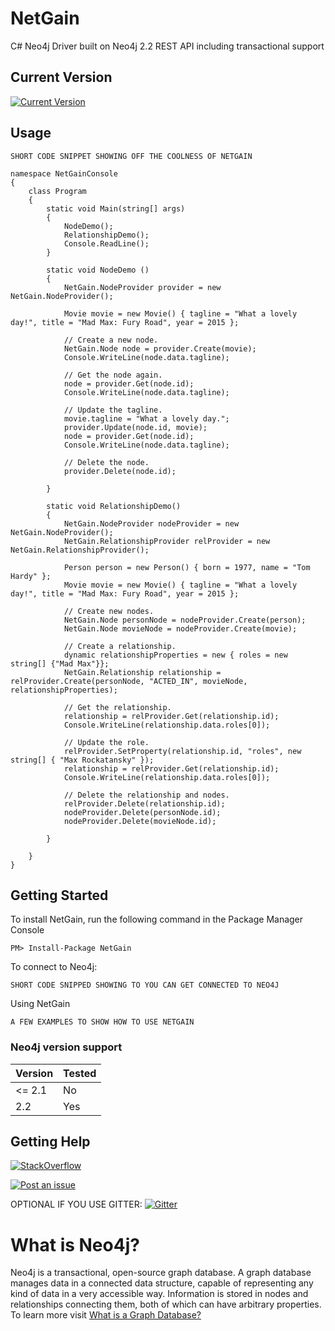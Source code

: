 # NetGain

C# Neo4j Driver built on Neo4j 2.2 REST API including transactional support

## Current Version

[![Current Version](https://img.shields.io/nuget/v/NetGain.svg)](https://www.nuget.org/packages/NetGain/)

## Usage

    SHORT CODE SNIPPET SHOWING OFF THE COOLNESS OF NETGAIN

	namespace NetGainConsole 
	{
		class Program
		{
			static void Main(string[] args)
			{
				NodeDemo();
				RelationshipDemo();
				Console.ReadLine();
			}

			static void NodeDemo ()
			{
				NetGain.NodeProvider provider = new NetGain.NodeProvider();
	
				Movie movie = new Movie() { tagline = "What a lovely day!", title = "Mad Max: Fury Road", year = 2015 };
	
				// Create a new node.
				NetGain.Node node = provider.Create(movie);
				Console.WriteLine(node.data.tagline);
	
				// Get the node again.
				node = provider.Get(node.id);
				Console.WriteLine(node.data.tagline);
	
				// Update the tagline.
				movie.tagline = "What a lovely day.";
				provider.Update(node.id, movie);
				node = provider.Get(node.id);
				Console.WriteLine(node.data.tagline);
	
				// Delete the node.
				provider.Delete(node.id);
	
			}
	
			static void RelationshipDemo()
			{
				NetGain.NodeProvider nodeProvider = new NetGain.NodeProvider();
				NetGain.RelationshipProvider relProvider = new NetGain.RelationshipProvider();
	
				Person person = new Person() { born = 1977, name = "Tom Hardy" };
				Movie movie = new Movie() { tagline = "What a lovely day!", title = "Mad Max: Fury Road", year = 2015 };
	
				// Create new nodes.
				NetGain.Node personNode = nodeProvider.Create(person);
				NetGain.Node movieNode = nodeProvider.Create(movie);
	
				// Create a relationship.
				dynamic relationshipProperties = new { roles = new string[] {"Mad Max"}};
				NetGain.Relationship relationship = relProvider.Create(personNode, "ACTED_IN", movieNode, relationshipProperties);
	
				// Get the relationship.
				relationship = relProvider.Get(relationship.id);
				Console.WriteLine(relationship.data.roles[0]);
	
				// Update the role.
				relProvider.SetProperty(relationship.id, "roles", new string[] { "Max Rockatansky" });
				relationship = relProvider.Get(relationship.id);
				Console.WriteLine(relationship.data.roles[0]);
	
				// Delete the relationship and nodes.
				relProvider.Delete(relationship.id);
				nodeProvider.Delete(personNode.id);
				nodeProvider.Delete(movieNode.id);
	
			}
	
		}
	}

## Getting Started

To install NetGain, run the following command in the Package Manager Console

    PM> Install-Package NetGain

To connect to Neo4j:

    SHORT CODE SNIPPED SHOWING TO YOU CAN GET CONNECTED TO NEO4J

Using NetGain

    A FEW EXAMPLES TO SHOW HOW TO USE NETGAIN

### Neo4j version support

| **Version** | **Tested**  |
|-------------|-------------|
| <= 2.1      |   No        |
| 2.2         |   Yes       |

## Getting Help

[![StackOverflow](https://img.shields.io/badge/StackOverflow-Ask%20a%20question!-blue.svg)](http://stackoverflow.com/questions/ask?tags=neo4j+netgain+C%23)

[![Post an issue](https://img.shields.io/badge/Bug%3F-Post%20an%20issue!-blue.svg)](https://github.com/therealcodesailor/netgain/issues/new)

OPTIONAL IF YOU USE GITTER:
[![Gitter](https://img.shields.io/badge/Gitter-Join%20our%20chat!-blue.svg)](https://gitter.im/therealcodesailor/netgain?utm_source=badge&utm_medium=badge&utm_campaign=pr-badge&utm_content=badge)

# What is Neo4j?

Neo4j is a transactional, open-source graph database.  A graph database manages data in a connected data structure, capable of  representing any kind of data in a very accessible way.  Information is stored in nodes and relationships connecting them, both of which can have arbitrary properties.  To learn more visit [What is a Graph Database?](http://neo4j.com/developer/graph-database/)
